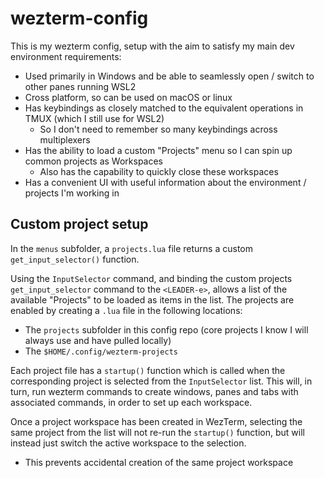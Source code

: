 # wezterm-config

This is my wezterm config, setup with the aim to satisfy my main dev environment requirements:
- Used primarily in Windows and be able to seamlessly open / switch to other panes running WSL2
- Cross platform, so can be used on macOS or linux
- Has keybindings as closely matched to the equivalent operations in TMUX (which I still use for WSL2)
  - So I don't need to remember so many keybindings across multiplexers
- Has the ability to load a custom "Projects" menu so I can spin up common projects as Workspaces
  - Also has the capability to quickly close these workspaces
- Has a convenient UI with useful information about the environment / projects I'm working in

## Custom project setup

In the `menus` subfolder, a `projects.lua` file returns a custom `get_input_selector()` function.

Using the `InputSelector` command, and binding the custom projects `get_input_selector` command to the `<LEADER-e>`, allows a list of the available "Projects" to be loaded as items in the list. The projects are enabled by creating a `.lua` file in the following locations:
- The `projects` subfolder in this config repo (core projects I know I will always use and have pulled locally)
- The `$HOME/.config/wezterm-projects`

Each project file has a `startup()` function which is called when the corresponding project is selected from the `InputSelector` list. This will, in turn, run wezterm commands to create windows, panes and tabs with associated commands, in order to set up each workspace.

Once a project workspace has been created in WezTerm, selecting the same project from the list will not re-run the `startup()` function, but will instead just switch the active workspace to the selection.
- This prevents accidental creation of the same project workspace
